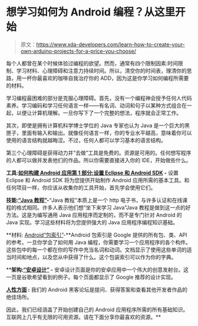 # 想学习如何为 Android 编程？从这里开始

> 原文：<https://www.xda-developers.com/learn-how-to-create-your-own-arduino-projects-for-a-price-you-choose/>

每个人都曾在某个时候体验过编程的欲望。然而，通常有四个限制因素:时间限制、学习材料、心理障碍和注意力持续时间。所以，清空你的时间表，理清你的思路，用一杯你最喜欢的咖啡自我治疗你的 ADD，因为这是你学习如何编程所需要的材料。

学习编程最困难的部分是克服心理障碍。首先，没有一个编程神会授予任何人代码素养。学习编码和学习任何语言一样——有名词、动词和句子以某种方式组合在一起，以便让计算机理解。一旦你写下了一个完整的想法，程序就会正常工作。

其次，即使是拥有计算机科学博士学位的 Java 专家也认为 Java 是一个巨大的黑匣子，里面有输入和输出。就像任何语言一样，你的专业水平越高，意味着你可以使用的语言结构就越晦涩。不过，任何人都可以学习基本的语言结构。

第三个心理障碍是获得动力并“去做”工具是免费的。资源是可用的。任何想写程序的人都可以做并发表他们的作品。所以你需要直接进入你的 IDE，开始做些什么。

**工具:[如何构建 Android 应用第 1 部分:设置 Eclipse 和 Android SDK](http://www.xda-developers.com/xda-tv-2/how-to-build-an-android-app-part-1-setting-up-eclipse-and-android-sdk-xda-tv/) -** 设置 Eclipse 和 Android SDK 将为您提供开始制作 Android 应用所需的基本工具。和任何项目一样，你应该从收集你的工具开始，首先学会使用它们。

**技能:[“Java 教程”](http://docs.oracle.com/javase/tutorial/getStarted/TOC.html)-**“Java 教程”本质上是一个 http 电子书，与许多认证和在线课程的格式相同。许多人表示他们想“坐下来学习 Java”Java 教程是做到这一点的好方法。这是为编写通用 Java 应用程序而定制的，而不是专门针对 Android 的 Java 实现。学习这些材料将为您提供强大的 Java 应用程序编程知识基础。

**材料: [Android“包索引”](http://developer.android.com/reference/android/app/Activity.html)-**Android 包索引是 Google 提供的所有包、类、API 的参考。一旦你学会了如何用 Java 编程，你需要学习一个应用程序的各个构件。这些包中的每一个都在你的写作中充当名词和动词。文档显示了使用这些单词的适当时间和地点，以及您从中获得了什么。这个包装索引可以作为你的字典。

 ****架构:[“安卓设计”](http://www.xda-developers.com/android/google-helps-app-developers-deliver-a-more-polished-ui/) -** 安卓设计页面是你的安卓应用中一个伟大的创意发射台。这一页是谷歌希望看到的例子。每个页面都显示了 Google 推荐的设计实现。

**[人性方面](http://forum.xda-developers.com/forumdisplay.php?f=564) :** 我们的 Android 黑客论坛是提问、获得答案和查看其他开发者作品的绝佳场所。

因此，我们已经涵盖了开始创建自己的 Android 应用程序所需的所有基础知识。互联网上几乎有无限的可用资源。请在下面分享你最喜欢的资源。**